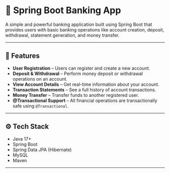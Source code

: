 # 🏦 Spring Boot Banking App

A simple and powerful banking application built using Spring Boot that provides users with basic banking operations like account creation, deposit, withdrawal, statement generation, and money transfer.

---

## 🚀 Features

- **User Registration** – Users can register and create a new account.
- **Deposit & Withdrawal** – Perform money deposit or withdrawal operations on an account.
- **View Account Details** – Get real-time information about your account.
- **Transaction Statements** – See a full history of account transactions.
- **Money Transfer** – Transfer funds to another registered user.
- **@Transactional Support** – All financial operations are transactionally safe using `@Transactional`.

---

## ⚙️ Tech Stack

- Java 17+
- Spring Boot
- Spring Data JPA (Hibernate)
- MySQL
- Maven

---
